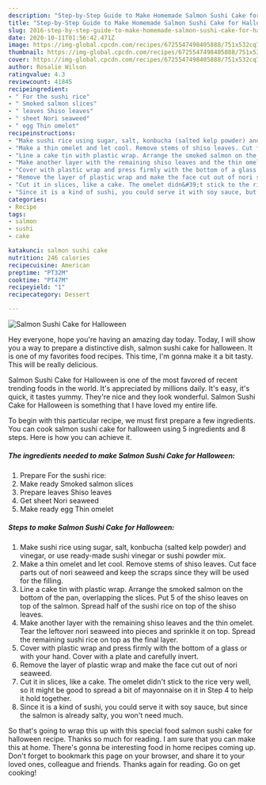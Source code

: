 ```yaml
---
description: "Step-by-Step Guide to Make Homemade Salmon Sushi Cake for Halloween"
title: "Step-by-Step Guide to Make Homemade Salmon Sushi Cake for Halloween"
slug: 2016-step-by-step-guide-to-make-homemade-salmon-sushi-cake-for-halloween
date: 2020-10-11T01:56:42.471Z
image: https://img-global.cpcdn.com/recipes/6725547498405888/751x532cq70/salmon-sushi-cake-for-halloween-recipe-main-photo.jpg
thumbnail: https://img-global.cpcdn.com/recipes/6725547498405888/751x532cq70/salmon-sushi-cake-for-halloween-recipe-main-photo.jpg
cover: https://img-global.cpcdn.com/recipes/6725547498405888/751x532cq70/salmon-sushi-cake-for-halloween-recipe-main-photo.jpg
author: Rosalie Wilson
ratingvalue: 4.3
reviewcount: 41845
recipeingredient:
- " For the sushi rice"
- " Smoked salmon slices"
- " leaves Shiso leaves"
- " sheet Nori seaweed"
- " egg Thin omelet"
recipeinstructions:
- "Make sushi rice using sugar, salt, konbucha (salted kelp powder) and vinegar, or use ready-made sushi vinegar or sushi powder mix."
- "Make a thin omelet and let cool. Remove stems of shiso leaves. Cut face parts out of nori seaweed and keep the scraps since they will be used for the filling."
- "Line a cake tin with plastic wrap. Arrange the smoked salmon on the bottom of the pan, overlapping the slices. Put 5 of the shiso leaves on top of the salmon. Spread half of the sushi rice on top of the shiso leaves."
- "Make another layer with the remaining shiso leaves and the thin omelet. Tear the leftover nori seaweed into pieces and sprinkle it on top. Spread the remaining sushi rice on top as the final layer."
- "Cover with plastic wrap and press firmly with the bottom of a glass or with your hand. Cover with a plate and carefully invert."
- "Remove the layer of plastic wrap and make the face cut out of nori seaweed."
- "Cut it in slices, like a cake. The omelet didn&#39;t stick to the rice very well, so it might be good to spread a bit of mayonnaise on it in Step 4 to help it hold together."
- "Since it is a kind of sushi, you could serve it with soy sauce, but since the salmon is already salty, you won&#39;t need much."
categories:
- Recipe
tags:
- salmon
- sushi
- cake

katakunci: salmon sushi cake 
nutrition: 246 calories
recipecuisine: American
preptime: "PT32M"
cooktime: "PT47M"
recipeyield: "1"
recipecategory: Dessert

---
```



![Salmon Sushi Cake for Halloween](https://img-global.cpcdn.com/recipes/6725547498405888/751x532cq70/salmon-sushi-cake-for-halloween-recipe-main-photo.jpg)

Hey everyone, hope you're having an amazing day today. Today, I will show you a way to prepare a distinctive dish, salmon sushi cake for halloween. It is one of my favorites food recipes. This time, I'm gonna make it a bit tasty. This will be really delicious.

Salmon Sushi Cake for Halloween is one of the most favored of recent trending foods in the world. It's appreciated by millions daily. It's easy, it's quick, it tastes yummy. They're nice and they look wonderful. Salmon Sushi Cake for Halloween is something that I have loved my entire life.




To begin with this particular recipe, we must first prepare a few ingredients. You can cook salmon sushi cake for halloween using 5 ingredients and 8 steps. Here is how you can achieve it.

<!--inarticleads1-->

##### The ingredients needed to make Salmon Sushi Cake for Halloween:

1. Prepare  For the sushi rice:
1. Make ready  Smoked salmon slices
1. Prepare  leaves Shiso leaves
1. Get  sheet Nori seaweed
1. Make ready  egg Thin omelet




<!--inarticleads2-->

##### Steps to make Salmon Sushi Cake for Halloween:

1. Make sushi rice using sugar, salt, konbucha (salted kelp powder) and vinegar, or use ready-made sushi vinegar or sushi powder mix.
1. Make a thin omelet and let cool. Remove stems of shiso leaves. Cut face parts out of nori seaweed and keep the scraps since they will be used for the filling.
1. Line a cake tin with plastic wrap. Arrange the smoked salmon on the bottom of the pan, overlapping the slices. Put 5 of the shiso leaves on top of the salmon. Spread half of the sushi rice on top of the shiso leaves.
1. Make another layer with the remaining shiso leaves and the thin omelet. Tear the leftover nori seaweed into pieces and sprinkle it on top. Spread the remaining sushi rice on top as the final layer.
1. Cover with plastic wrap and press firmly with the bottom of a glass or with your hand. Cover with a plate and carefully invert.
1. Remove the layer of plastic wrap and make the face cut out of nori seaweed.
1. Cut it in slices, like a cake. The omelet didn&#39;t stick to the rice very well, so it might be good to spread a bit of mayonnaise on it in Step 4 to help it hold together.
1. Since it is a kind of sushi, you could serve it with soy sauce, but since the salmon is already salty, you won&#39;t need much.




So that's going to wrap this up with this special food salmon sushi cake for halloween recipe. Thanks so much for reading. I am sure that you can make this at home. There's gonna be interesting food in home recipes coming up. Don't forget to bookmark this page on your browser, and share it to your loved ones, colleague and friends. Thanks again for reading. Go on get cooking!
